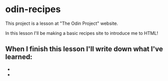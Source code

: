 # odin-recipes
This project is a lesson at "The Odin Project" website.

In this lesson I'll be making a basic recipes site to introduce me to HTML!

When I finish this lesson I'll write down what I've learned:
-
-
-
